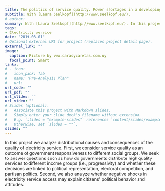 ```yaml
---
title: The politics of service quality. Power shortages in a developing democracy.
subtitle: With [Laura Seelkopf](http://www.seelkopf.eu/).
# author: 
summary: With [Laura Seelkopf](http://www.seelkopf.eu/). In this project we analyze distributional causes and consequences of the quality of electricity service.
tags:
- Electricity service
date: "2019-03-01"
# Optional external URL for project (replaces project detail page).
external_link: ""
image:
  caption: Picture by www.carasycaretas.com.uy
  focal_point: Smart
links:
# - icon: 
#   icon_pack: fab
#   name: "Pre-Analysis Plan"
#   url: 
url_code: ""
url_pdf: ""
url_slides: ""
url_video: ""
# Slides (optional).
#   Associate this project with Markdown slides.
#   Simply enter your slide deck's filename without extension.
#   E.g. `slides = "example-slides"` references `content/slides/example-slides.md`.
#   Otherwise, set `slides = ""`.
slides: ""
---
```


In this project we analyze distributional causes and consequences of the quality of electricity service. First, we consider service quality as an outcome of government responsiveness to different social groups. We seek to answer questions such as how do governments distribute high quality services to different income groups (i.e., progressivity) and whether these decisions are linked to political representation, electoral competition, and partisan politics. Second, we also analyze whether negative shocks in electricity service access may explain citizens' political behavior and attitudes.